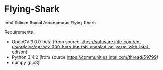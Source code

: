 # Flying-Shark
Intel Edison Based Autonomous Flying Shark

Requirements
- OpenCV 3.0.0-beta (from source https://software.intel.com/en-us/articles/opencv-300-beta-ipp-tbb-enabled-on-yocto-with-intel-edison)
- Python 3.4.2 (from source https://communities.intel.com/thread/59799)
- numpy (pip3)


